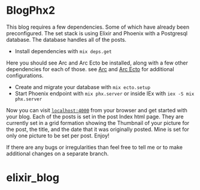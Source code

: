 # BlogPhx2

This blog requires a few dependencies. Some of which have already been preconfigured.
The set stack is using Elixir and Phoenix with a Postgresql database. The database handles
all of the posts.

  * Install dependencies with `mix deps.get`

  Here you should see Arc and Arc Ecto be installed, along with a few other dependencies for
  each of those.
  see [Arc](https://github.com/stavro/arc#configuration) and [Arc Ecto](https://github.com/stavro/arc_ecto)
  for additional configurations.
  * Create and migrate your database with `mix ecto.setup`
  * Start Phoenix endpoint with `mix phx.server` or inside IEx with `iex -S mix phx.server`

Now you can visit [`localhost:4000`](http://localhost:4000) from your browser and get started with your blog.
Each of the posts is set in the post Index html page. They are currently set in a grid formation showing the
Thumbnail of your picture for the post, the title, and the date that it was originally posted. Mine is set for
only one picture to be set per post. Enjoy!

If there are any bugs or irregularities than feel free to tell me or to make additional changes on a separate 
branch.

# elixir_blog
